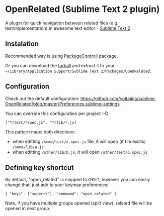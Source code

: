 # OpenRelated (Sublime Text 2 plugin)

A plugin for quick navigation between related files (e.g. test/implementation) in awesome text editor - [Sublime Text 2].

## Instalation
Recommended way is using [PackageControll] package.

Or you can download the [tarball] and extract it to your `~/Library/Application Support/Sublime Text 2/Packages/OpenRelated`.

## Configuration
Check out the default configuration: https://github.com/vojtajina/sublime-OpenRelated/blob/master/Preferences.sublime-settings

You can override this configuration per project :-D

````
["*/test/*spec.js", "*/lib/*.js]
````
This pattern maps both directions:

- when editting `/some/test/a.spec.js` file, it will open (if file exists) `/some/lib/a.js`
- when editting `/other/lib/b.js`, it will open `/other/test/b.spec.js`

## Defining key shortcut
By default, "open_related" is mapped to `CMD+T`, however you can easily change that, just add to your keymap preferences:

````
{ "keys": ["super+t"], "command": "open_related" }
````

Note, if you have multiple groups opened (split view), related file will be opened in next group.


[Sublime Text 2]: http://www.sublimetext.com/
[PackageControll]: http://wbond.net/sublime_packages/package_control/installation
[tarball]: https://github.com/vojtajina/sublime-OpenRelated/tarball/master
